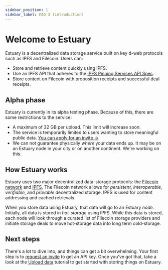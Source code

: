 ```yaml
---
sidebar_position: 1
sidebar_label: FAQ 3 (introduction)
---
```


# Welcome to Estuary

Estuary is a decentralized data storage service built on key d-web protocols such as IPFS and Filecoin. Users can:

- Store and retrieve content quickly using IPFS.
- Use an IPFS API that adheres to the [IPFS Pinning Services API Spec](https://ipfs.github.io/pinning-services-api-spec/).
- Store content on Filecoin with proposition receipts and successful deal receipts.

## Alpha phase

Estuary is currently in its alpha testing phase. Because of this, there are some restrictions to the service:

- A maximum of 32 GB per upload. This limit will increase soon.
- The service is temporarily limited to users wanting to store meaningful public data. [You can apply for an invite →](../Learn/get-invite-key)
- We can not guarantee physically _where_ your data ends up. It may be on an Estuary node in your city or on another continent. We're working on this.

## How Estuary works

Estuary uses two major decentralized data-storage protocols: the [Filecoin network](https://filecoin.io) and [IPFS](https://ipfs.io). The Filecoin network allows for _persistent_, _interoperable_, _verifiable_, and _provable_ decentralized storage. IPFS is used for content addressing and cached retrievals.

When you store data using Estuary, that data will go to an Estuary _node_. Initially, all data is stored in _hot-storage_ using IPFS. While this data is stored, each node will look through a curated list of Filecoin storage providers and initiate storage deals to move hot-storage data into long term cold-storage.

## Next steps

There's a lot to dive into, and things can get a bit overwhelming. Your first step is to [request an invite](../Learn/get-invite-key) to get an API key. Once you've got that, take a look at the [Upload data](../Tutorial/tutorial-uploading-your-first-file) tutorial to get started with storing things on Estuary.
